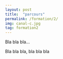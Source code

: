 ```yaml
---
layout: post
title:  "parcours"
permalink: /formation/2/
img: canal-c.jpg
tag: formation2
---
```

Bla bla bla...

Bla bla bla, bla bla bla
